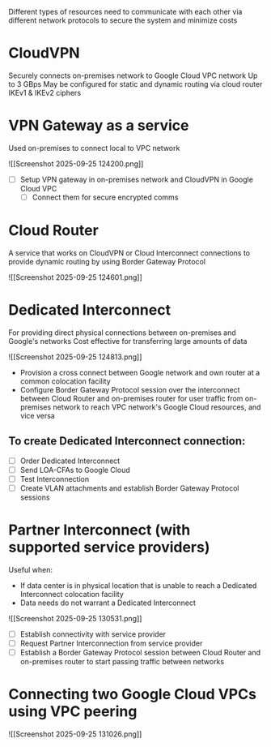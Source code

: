 Different types of resources need to communicate with each other via different network protocols to secure the system and minimize costs

# CloudVPN
Securely connects on-premises network to Google Cloud VPC network
Up to 3 GBps
May be configured for static and dynamic routing via cloud router
IKEv1 & IKEv2 ciphers

# VPN Gateway as a service
Used on-premises to connect local to VPC network

![[Screenshot 2025-09-25 124200.png]]
- [ ] Setup VPN gateway in on-premises network and CloudVPN in Google Cloud VPC
	- [ ] Connect them for secure encrypted comms

# Cloud Router
A service that works on CloudVPN or Cloud Interconnect connections to provide dynamic routing by using Border Gateway Protocol

![[Screenshot 2025-09-25 124601.png]]

# Dedicated Interconnect 
For providing direct physical connections between on-premises and Google's networks
Cost effective for transferring large amounts of data

![[Screenshot 2025-09-25 124813.png]]
- Provision a cross connect between Google network and own router at a common colocation facility
- Configure Border Gateway Protocol session over the interconnect between Cloud Router and on-premises router for user traffic from on-premises network to reach VPC network's Google Cloud resources, and vice versa

## To create Dedicated Interconnect connection:
- [ ] Order Dedicated Interconnect
- [ ] Send LOA-CFAs to Google Cloud
- [ ] Test Interconnection
- [ ] Create VLAN attachments and establish Border Gateway Protocol sessions

# Partner Interconnect (with supported service providers)
Useful when:
- If data center is in physical location that is unable to reach a Dedicated Interconnect colocation facility
- Data needs do not warrant a Dedicated Interconnect

![[Screenshot 2025-09-25 130531.png]]
- [ ] Establish connectivity with service provider
- [ ] Request Partner Interconnection from service provider
- [ ] Establish a Border Gateway Protocol session between Cloud Router and on-premises router to start passing traffic between networks

# Connecting two Google Cloud VPCs using VPC peering

![[Screenshot 2025-09-25 131026.png]]
